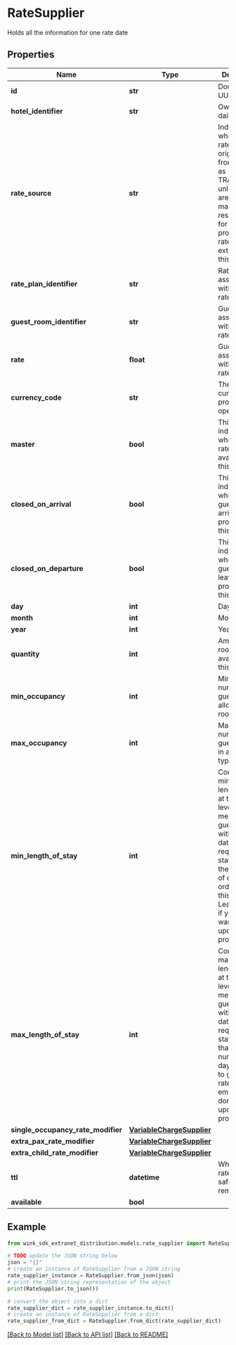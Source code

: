 # RateSupplier

Holds all the information for one rate date

## Properties

Name | Type | Description | Notes
------------ | ------------- | ------------- | -------------
**id** | **str** | Document UUID | [optional] 
**hotel_identifier** | **str** | Owner of daily rate. | 
**rate_source** | **str** | Indicate where this rate originated from. Leave as TRAVELIKO unless you are a channel manager and responsible for the property&#39;s rates externally of this platform. | [default to 'TRAVELIKO']
**rate_plan_identifier** | **str** | Rate plan associated with this daily rate. | 
**guest_room_identifier** | **str** | Guest room associated with this daily rate. | 
**rate** | **float** | Guest room associated with this daily rate. | 
**currency_code** | **str** | The currencyCode property operates in. | 
**master** | **bool** | This flag indicates whether this rate is available for this date. | [default to True]
**closed_on_arrival** | **bool** | This flag indicates whether a guest can arrive at the property on this date. | [default to False]
**closed_on_departure** | **bool** | This flag indicates whether a guest can leave the property on this date. | [default to False]
**day** | **int** | Day of month | [optional] 
**month** | **int** | Month | [optional] 
**year** | **int** | Year | [optional] 
**quantity** | **int** | Amount of rooms available for this date. | [optional] [default to 0]
**min_occupancy** | **int** | Minimum number of guests allowed in a room type. | [default to 1]
**max_occupancy** | **int** | Maximum number of guest allowed in a room type. | [default to 2]
**min_length_of_stay** | **int** | Control the minimum length of stay at the day-level. This means that a guest arriving within this date range is required to stay at least these number of days in order to get this rate. Leave empty if you don&#39;t want to update this property. | [optional] [default to -1]
**max_length_of_stay** | **int** | Control the maximum length of stay at the day-level. This means that a guest arriving within this date range is required to stay no longer than these number of days in order to get this rate. Leave empty if you don&#39;t want to update this property. | [optional] [default to -1]
**single_occupancy_rate_modifier** | [**VariableChargeSupplier**](VariableChargeSupplier.md) |  | [optional] 
**extra_pax_rate_modifier** | [**VariableChargeSupplier**](VariableChargeSupplier.md) |  | [optional] 
**extra_child_rate_modifier** | [**VariableChargeSupplier**](VariableChargeSupplier.md) |  | [optional] 
**ttl** | **datetime** | When this rate can be safely removed. | 
**available** | **bool** |  | [optional] 

## Example

```python
from wink_sdk_extranet_distribution.models.rate_supplier import RateSupplier

# TODO update the JSON string below
json = "{}"
# create an instance of RateSupplier from a JSON string
rate_supplier_instance = RateSupplier.from_json(json)
# print the JSON string representation of the object
print(RateSupplier.to_json())

# convert the object into a dict
rate_supplier_dict = rate_supplier_instance.to_dict()
# create an instance of RateSupplier from a dict
rate_supplier_from_dict = RateSupplier.from_dict(rate_supplier_dict)
```
[[Back to Model list]](../README.md#documentation-for-models) [[Back to API list]](../README.md#documentation-for-api-endpoints) [[Back to README]](../README.md)


